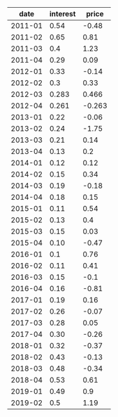 | date    | interest | price  |
| ------- | -------- | ------ |
| 2011-01 | 0.54     | -0.48  |
| 2011-02 | 0.65     | 0.81   |
| 2011-03 | 0.4      | 1.23   |
| 2011-04 | 0.29     | 0.09   |
| 2012-01 | 0.33     | -0.14  |
| 2012-02 | 0.3      | 0.33   |
| 2012-03 | 0.283    | 0.466  |
| 2012-04 | 0.261    | -0.263 |
| 2013-01 | 0.22     | -0.06  |
| 2013-02 | 0.24     | -1.75  |
| 2013-03 | 0.21     | 0.14   |
| 2013-04 | 0.13     | 0.2    |
| 2014-01 | 0.12     | 0.12   |
| 2014-02 | 0.15     | 0.34   |
| 2014-03 | 0.19     | -0.18  |
| 2014-04 | 0.18     | 0.15   |
| 2015-01 | 0.11     | 0.54   |
| 2015-02 | 0.13     | 0.4    |
| 2015-03 | 0.15     | 0.03   |
| 2015-04 | 0.10     | -0.47  |
| 2016-01 | 0.1      | 0.76   |
| 2016-02 | 0.11     | 0.41   |
| 2016-03 | 0.15     | -0.1   |
| 2016-04 | 0.16     | -0.81  |
| 2017-01 | 0.19     | 0.16   |
| 2017-02 | 0.26     | -0.07  |
| 2017-03 | 0.28     | 0.05   |
| 2017-04 | 0.30     | -0.26  |
| 2018-01 | 0.32     | -0.37  |
| 2018-02 | 0.43     | -0.13  |
| 2018-03 | 0.48     | -0.34  |
| 2018-04 | 0.53     | 0.61   |
| 2019-01 | 0.49     | 0.9    |
| 2019-02 | 0.5      | 1.19   |